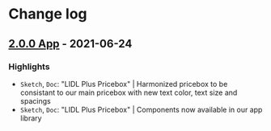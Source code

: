 # Change log

## [2.0.0 App](https://github.com/cake-hub/lidl-app-sketch/tree/v2.0.0) - 2021-06-24

### Highlights

* `Sketch`, `Doc`: "LIDL Plus Pricebox" | Harmonized pricebox to be consistant to our main pricebox with new text color, text size and spacings
* `Sketch`, `Doc`: "LIDL Plus Pricebox" | Components now available in our app library
